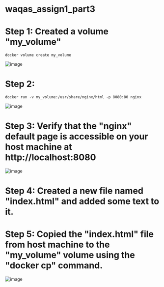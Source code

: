 # waqas_assign1_part3
# Step 1: Created a volume "my_volume"
```
docker volume create my_volume
```
![image](https://github.com/mwaqaskh/waqas_assign1_part3/assets/39801941/3b69ac48-0af4-416c-8b01-a3df4fdaa767)

# Step 2:
```
docker run -v my_volume:/usr/share/nginx/html -p 8080:80 nginx
```

![image](https://github.com/mwaqaskh/waqas_assign1_part3/assets/39801941/1ebdc36f-9812-47b1-bb58-8ee46d528ab9)

# Step 3: Verify that the "nginx" default page is accessible on your host machine at http://localhost:8080

![image](https://github.com/mwaqaskh/waqas_assign1_part3/assets/39801941/10370b23-fcc6-403b-8f93-57cbddd35079)


# Step 4: Created a new file named "index.html" and added some text to it.

# Step 5: Copied the "index.html" file from host machine to the "my_volume" volume using the "docker cp" command.

![image](https://github.com/mwaqaskh/waqas_assign1_part3/assets/39801941/bf40faf6-3d00-417a-97c3-7e913ec1002e)
